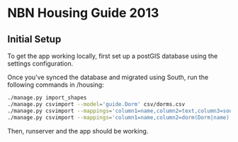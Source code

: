 # NBN Housing Guide 2013

## Initial Setup

To get the app working locally, first set up a postGIS database using the settings configuration.

Once you've synced the database and migrated using South, run the following commands in /housing:

```bash
./manage.py import_shapes  
./manage.py csvimport --model='guide.Dorm' csv/dorms.csv  
./manage.py csvimport --mappings='column1=name,column2=text,column3=source,column4=dorm(Dorm|name)' --model='guide.Quote' --charset='utf-8' csv/quotes.csv
./manage.py csvimport --mappings='column1=name,column2=dorm(Dorm|name),column3=url' --model='guide.SlideshowImage' --charset='utf-8' csv/images.csv  
```

Then, runserver and the app should be working.
